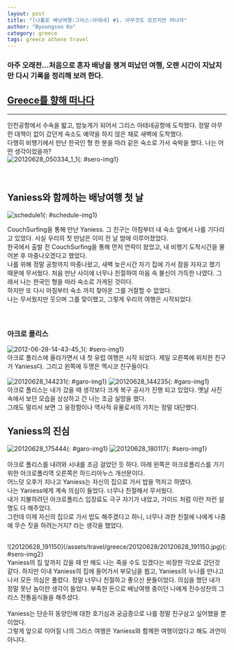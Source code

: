 ```yaml
---
layout: post
title: "[나홀로 배낭여행:그리스:아테네] #1. 아무것도 모르지만 떠나자"
author: "Byoungsoo Ko"
category: greece
tags: greece athene travel
---
```


### 아주 오래전...처음으로 혼자 배낭을 챙겨 떠났던 여행, 오랜 시간이 지났지만 다시 기록을 정리해 보려 한다.  


## [Greece를 향해 떠나다]()  
 ------

인천공항에서 수속을 밟고, 밤늦게가 되어서 그리스 아테네공항에 도착했다. 정말 아무런 대책이 없이 갔던게 숙소도 예약을 하지 않은 채로 새벽에 도착했다.  
다행히 비행기에서 만난 한국인 형 한 분을 따라 같은 숙소로 가서 숙박을 했다. 나는 어떤 생각이었을까?  
![20120628_050334_1_1](/assets/travel/greece/20120628/20120628_050334_1_1.png){: #sero-img1}
<br/><br/><br/>

>
## Yaniess와 함께하는 배낭여행 첫 날

![schedule1](/assets/travel/greece/20120628/schedule1.png){: #schedule-img1}

CouchSurfing을 통해 만난 Yaniess. 그 친구는 아침부터 내 숙소 앞에서 나를 기다리고 있었다. 사실 우리의 첫 만남은 이미 전 날 밤에 이루어졌었다.  
한국에서 출발 전 CouchSurfing을 통해 먼저 연락이 왔었고, 내 비행기 도착시간을 물어본 후 마중나오겠다고 했었다.  
나를 위해 정말 공항까지 마중나왔고, 새벽 늦은시간 자기 집에 가서 잠을 자자고 했기 때문에 무서웠다.  처음 만난 사이에 너무나 친절하여 마음 속 불신이 가득한 나였다.  그래서 나는 한국인 형을 따라 숙소로 가게된 것이다.    
하지만 또 다시 아침부터 숙소 까지 찾아온 그를 거절할 수 없었다.  
나는 무서웠지만 웃으며 그를 맞이했고, 그렇게 우리의 여행은 시작되었다.  
<br/><br/>

### 아크로 폴리스
![2012-06-28-14-43-45_1](/assets/travel/greece/20120628/2012-06-28-14-43-45_1.png){: #sero-img1}
<br/>
아크로 폴리스에 올라가면서 내 첫 유럽 여행은 시작 되었다. 제일 오른쪽에 위치한 친구가 Yaniess다. 그리고 왼쪽에 두명은 멕시코 친구들이다.  
<br/>
![20120628_144231](/assets/travel/greece/20120628/20120628_144231.jpg){: #garo-img1}
![20120628_144235](/assets/travel/greece/20120628/20120628_144235.jpg){: #garo-img1}
<br/>
아크로 폴리스는 내가 갔을 때 생각보다 크게 복구 공사가 진행 되고 있었다. 옛날 사진속에서 보던 모습을 상상하고 간 나는 조금 실망을 했다.  
그래도 멀리서 보면 그 웅장함이나 역사적 유물로서의 가치는 정말 대단했다.
<br/>

>
## Yaniess의 진심

![20120628_175444](/assets/travel/greece/20120628/20120628_175444.jpg){: #garo-img1}
![20120628_180117](/assets/travel/greece/20120628/20120628_180117.jpg){: #sero-img1}
<br/><br/>
아크로 폴리스를 내려와 시내를 조금 걸었던 듯 하다. 아래 왼쪽은 아크로폴리스를 가기 위한 아크로폴리역 오른쪽은 하드리아누스 개선문이다.  
어느덧 오후가 지나고 Yaniess는 자신의 집으로 가서 밥을 먹자고 하였다.  
나는 Yaniess에게 계속 의심이 들었다. 너무나 친절해서 무서웠다.  
내가 지불하려던 아크로폴리스 입장료도 극구 자기가 내었고, 가이드 처럼 이런 저런 설명도 다 해주었다.  
그런데 이제 자신의 집으로 가서 밥도 해주겠다고 하니, 너무나 과한 친절에 나에게 나중에 무슨 짓을 하려는거지? 라는 생각을 했었다.

<br/>
![20120628_191150](/assets/travel/greece/20120628/20120628_191150.jpg){: #sero-img2}
<br/>
Yaniess의 집 앞까지 갔을 때 만 해도 나는 죽을 수도 있겠다는 비장한 각오로 갔던것 같다.
하지만 이내 Yaniess의 집에 들어가서 부모님을 뵙고, Yaniess의 누나를 만나고나서 모든 의심은 풀렸다.   
정말 너무나 친절하고 좋으신 분들이었다. 의심을 했던 내가 정말 못난 놈이란 생각이 들었다.  
부족한 돈으로 배낭여행 중이던 나에게 진수성찬의 그리스 전통음식들을 해주셨다.
<br/><br/>
Yaniess는 단순히 동양인에 대한 호기심과 궁금증으로 나를 정말 친구삼고 싶어했을 뿐이었다.  
<br/>
그렇게 앞으로 이어질 나의 그리스 여행은 Yaniess와 함께한 여행이었다고 해도 과언이 아니다.
